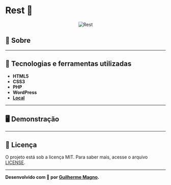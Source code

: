 # Rest 🥙
<p align="center">
<img src="https://i.imgur.com/4kqaNNw.png" alt="Rest" title="Rest">
</p>

## 📖 Sobre

---

## 🚀 Tecnologias e ferramentas utilizadas
- **HTML5**
- **CSS3**
- **PHP**
- **WordPress**
- **[Local](https://localwp.com/)**

---

## 🖥️ Demonstração


---

## 📝 Licença

O projeto está sob a licença MIT. Para saber mais, acesse o arquivo [LICENSE](https://github.com/devMagno/Rest/blob/master/LICENSE).

---
**Desenvolvido com 🤎 por [Guilherme Magno](https://github.com/devmagno/).**